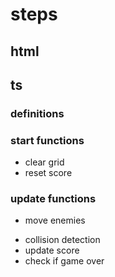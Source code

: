 # steps

## html

<!-- - layout html -->

## ts

### definitions

<!-- - define variables -->
<!-- - define doc elements  -->
<!-- - and add listeners -->

### start functions

- clear grid
  <!-- - create grid -->
  <!-- - generate random position for player -->
  <!-- - generate random position for coin -->
  <!-- - generate random position for enemies -->
  <!-- - place player -->
  <!-- - place coins -->
  <!-- - place enemies -->
- reset score

### update functions

- move enemies
<!-- - move players -->
- collision detection
- update score
- check if game over
